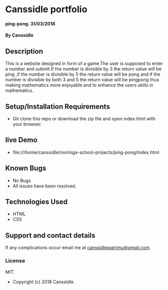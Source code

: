 # Canssidle portfolio

#### ping-pong. 31/03/2018
#### By Canssidle 
## Description
This is a website designed in form of a game.The user is supposed to enter a number and submit.If the number is divisible by 3 the return value will be ping ,if the number is divisible by 5 the return value will be pong and if the number is divisible by both 3 and 5 the return value will be pingpong thus making mathematics more enjoyable and to enhance the users skills in mathematics.

## Setup/Installation Requirements
* Git clone this repo or download the zip file and open index.html with your browser.

## live Demo
* file:///home/canssidle/moringa-school-projects/ping-pong/index.html

## Known Bugs 
* No Bugs
* All issues have been resolved. 

## Technologies Used
* HTML
* CSS

## Support and contact details
If any complications occur email me at canssidlewairimu@gmail.com.

### License
*MIT.*
* Copyright (c) 2018 Canssidle.
